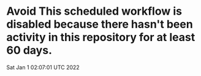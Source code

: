 # Avoid This scheduled workflow is disabled because there hasn't been activity in this repository for at least 60 days.
Sat Jan  1 02:07:01 UTC 2022
